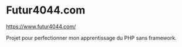 # Futur4044.com

https://www.futur4044.com/

Projet pour perfectionner mon apprentissage du PHP sans framework. 

